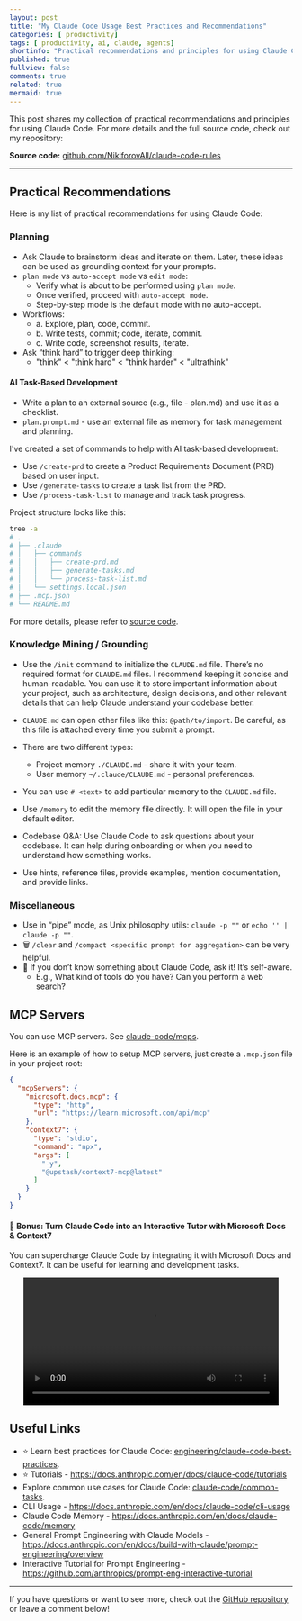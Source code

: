 ```yaml
---
layout: post
title: "My Claude Code Usage Best Practices and Recommendations"
categories: [ productivity]
tags: [ productivity, ai, claude, agents]
shortinfo: "Practical recommendations and principles for using Claude Code."
published: true
fullview: false
comments: true
related: true
mermaid: true
---
```


This post shares my collection of practical recommendations and principles for using Claude Code. For more details and the full source code, check out my repository:

**Source code:** [github.com/NikiforovAll/claude-code-rules](https://github.com/NikiforovAll/claude-code-rules)

---

## Practical Recommendations

Here is my list of practical recommendations for using Claude Code:

### Planning

- Ask Claude to brainstorm ideas and iterate on them. Later, these ideas can be used as grounding context for your prompts.
- `plan mode` vs `auto-accept mode` vs `edit mode`:
  - Verify what is about to be performed using `plan mode`.
  - Once verified, proceed with `auto-accept mode`.
  - Step-by-step mode is the default mode with no auto-accept.
- Workflows:
  - a. Explore, plan, code, commit.
  - b. Write tests, commit; code, iterate, commit.
  - c. Write code, screenshot results, iterate.
- Ask “think hard” to trigger deep thinking:
  - "think" < "think hard" < "think harder" < "ultrathink"

#### AI Task-Based Development

- Write a plan to an external source (e.g., file - plan.md) and use it as a checklist.
- `plan.prompt.md` - use an external file as memory for task management and planning.

I've created a set of commands to help with AI task-based development:

- Use `/create-prd` to create a Product Requirements Document (PRD) based on user input.
- Use `/generate-tasks` to create a task list from the PRD.
- Use `/process-task-list` to manage and track task progress.

Project structure looks like this:

```bash
tree -a
# .
# ├── .claude
# │   ├── commands
# │   │   ├── create-prd.md
# │   │   ├── generate-tasks.md
# │   │   └── process-task-list.md
# │   └── settings.local.json
# ├── .mcp.json
# └── README.md
```

For more details, please refer to [source code](https://github.com/NikiforovAll/claude-code-rules).

### Knowledge Mining / Grounding

- Use the `/init` command to initialize the `CLAUDE.md` file. There’s no required format for `CLAUDE.md` files. I recommend keeping it concise and human-readable. You can use it to store important information about your project, such as architecture, design decisions, and other relevant details that can help Claude understand your codebase better.
- `CLAUDE.md` can open other files like this: `@path/to/import`. Be careful, as this file is attached every time you submit a prompt.
- There are two different types:
  - Project memory `./CLAUDE.md` - share it with your team.
  - User memory `~/.claude/CLAUDE.md` - personal preferences.
- You can use `# <text>` to add particular memory to the `CLAUDE.md` file.
- Use `/memory` to edit the memory file directly. It will open the file in your default editor.

- Codebase Q&A: Use Claude Code to ask questions about your codebase. It can help during onboarding or when you need to understand how something works.
- Use hints, reference files, provide examples, mention documentation, and provide links.

### Miscellaneous

- Use in “pipe” mode, as Unix philosophy utils: `claude -p ""` or `echo '' | claude -p ""`.
- 🗑️ `/clear` and `/compact <specific prompt for aggregation>` can be very helpful.
- 🧠 If you don’t know something about Claude Code, ask it! It’s self-aware.
  - E.g., What kind of tools do you have? Can you perform a web search?

## MCP Servers

You can use MCP servers. See [claude-code/mcps](https://docs.anthropic.com/en/docs/claude-code/mcps).

Here is an example of how to setup MCP servers, just create a `.mcp.json` file in your project root:

```json
{
  "mcpServers": {
    "microsoft.docs.mcp": {
      "type": "http",
      "url": "https://learn.microsoft.com/api/mcp"
    },
    "context7": {
      "type": "stdio",
      "command": "npx",
      "args": [
        "-y",
        "@upstash/context7-mcp@latest"
      ]
    }
  }
}
```

#### 🎁 Bonus: Turn Claude Code into an Interactive Tutor with Microsoft Docs & Context7

You can supercharge Claude Code by integrating it with Microsoft Docs and Context7. It can be useful for learning and development tasks.

<center>
    <video src="https://github.com/user-attachments/assets/d2ee949d-4945-4d31-a1c2-3ebfa0ccde17"
        width="90%"
        controls="controls" />
</center>

## Useful Links

- ⭐ Learn best practices for Claude Code: [engineering/claude-code-best-practices](https://www.anthropic.com/engineering/claude-code-best-practices).
- ⭐ Tutorials - <https://docs.anthropic.com/en/docs/claude-code/tutorials>
- Explore common use cases for Claude Code: [claude-code/common-tasks](https://docs.anthropic.com/en/docs/claude-code/common-tasks).
- CLI Usage - <https://docs.anthropic.com/en/docs/claude-code/cli-usage>
- Claude Code Memory - <https://docs.anthropic.com/en/docs/claude-code/memory>
- General Prompt Engineering with Claude Models - <https://docs.anthropic.com/en/docs/build-with-claude/prompt-engineering/overview>
- Interactive Tutorial for Prompt Engineering - <https://github.com/anthropics/prompt-eng-interactive-tutorial>


---

If you have questions or want to see more, check out the [GitHub repository](https://github.com/NikiforovAll/claude-code-rules) or leave a comment below!
